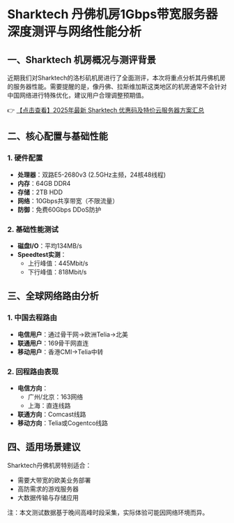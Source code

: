 # Sharktech 丹佛机房1Gbps带宽服务器深度测评与网络性能分析

## 一、Sharktech 机房概况与测评背景

近期我们对Sharktech的洛杉矶机房进行了全面测评，本次将重点分析其丹佛机房的服务器性能。需要提醒的是，像丹佛、拉斯维加斯这类地区的机房通常不会针对中国网络进行特殊优化，建议用户合理调整预期值。

👉 [【点击查看】2025年最新 Sharktech 优惠码及特价云服务器方案汇总](https://bit.ly/Sharktech)

## 二、核心配置与基础性能

### 1. 硬件配置
- **处理器**：双路E5-2680v3 (2.5GHz主频，24核48线程)
- **内存**：64GB DDR4
- **存储**：2TB HDD
- **网络**：10Gbps共享带宽（不限流量）
- **防御**：免费60Gbps DDoS防护

### 2. 基础性能测试
- **磁盘I/O**：平均134MB/s
- **Speedtest实测**：
  - 上行峰值：445Mbit/s
  - 下行峰值：818Mbit/s

## 三、全球网络路由分析

### 1. 中国去程路由
- **电信用户**：通过骨干网→欧洲Telia→北美
- **联通用户**：169骨干网直连
- **移动用户**：香港CMI→Telia中转

### 2. 回程路由表现
- **电信方向**：
  - 广州/北京：163网络
  - 上海：直连线路
- **联通方向**：Comcast线路
- **移动方向**：Telia或Cogentco线路

## 四、适用场景建议

Sharktech丹佛机房特别适合：
- 需要大带宽的欧美业务部署
- 高防需求的游戏服务器
- 大数据传输与存储应用

注：本文测试数据基于晚间高峰时段采集，实际体验可能因网络环境而异。